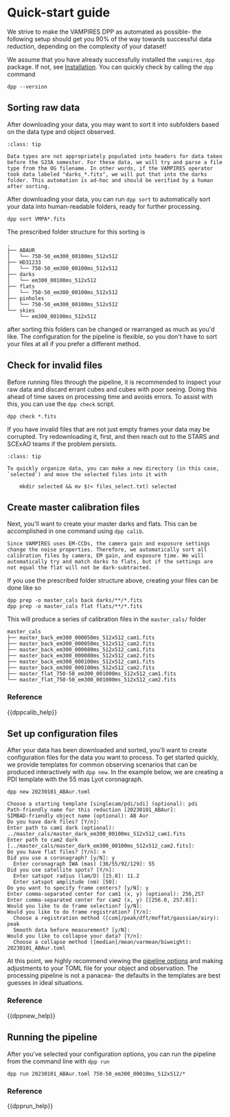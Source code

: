 # Quick-start guide

We strive to make the VAMPIRES DPP as automated as possible- the following setup should get you 90% of the way towards successful data reduction, depending on the complexity of your dataset!

We assume that you have already successfully installed the `vampires_dpp` package. If not, see [Installation](_). You can quickly check by calling the `dpp` command

```
dpp --version
```

## Sorting raw data

After downloading your data, you may want to sort it into subfolders based on the data type and object observed.

```{admonition} Pre-S23A Data types
:class: tip

Data types are not appropriately populated into headers for data taken before the S23A semester. For these data, we will try and parse a file type from the OG filename. In other words, if the VAMPIRES operator took data labeled "darks_*.fits", we will put that into the darks folder. This automation is ad-hoc and should be verified by a human after sorting.
```

After downloading your data, you can run `dpp sort` to automatically sort your data into human-readable folders, ready for further processing.

```
dpp sort VMPA*.fits
```

The prescribed folder structure for this sorting is
```
.
├── ABAUR
│   └── 750-50_em300_00100ms_512x512
├── HD31233
│   └── 750-50_em300_00100ms_512x512
├── darks
│   └── em300_00100ms_512x512
├── flats
│   └── 750-50_em300_00100ms_512x512
├── pinholes
│   └── 750-50_em300_00100ms_512x512
└── skies
    └── em300_00100ms_512x512
```
after sorting this folders can be changed or rearranged as much as you'd like. The configuration for the pipeline is flexible, so you don't have to sort your files at all if you prefer a different method.

## Check for invalid files

Before running files through the pipeline, it is recommended to inspect your raw data and discard errant cubes and cubes with poor seeing. Doing this ahead of time saves on processing time and avoids errors. To assist with this, you can use the `dpp check` script.

```
dpp check *.fits
```

If you have invalid files that are not just empty frames your data may be corrupted. Try redownloading it, first, and then reach out to the STARS and SCExAO teams if the problem persists.

```{admonition} Tip: quick organization
:class: tip

To quickly organize data, you can make a new directory (in this case, `selected`) and move the selected files into it with

    mkdir selected && mv $(< files_select.txt) selected
```


## Create master calibration files

Next, you'll want to create your master darks and flats. This can be accomplished in one command using `dpp calib`.

```{admonition} Matching calibration settings
Since VAMPIRES uses EM-CCDs, the camera gain and exposure settings change the noise properties. Therefore, we automatically sort all calibration files by camera, EM gain, and exposure time. We will automatically try and match darks to flats, but if the settings are not equal the flat will not be dark-subtracted.
```

If you use the prescribed folder structure above, creating your files can be done like so
```
dpp prep -o master_cals back darks/**/*.fits
dpp prep -o master_cals flat flats/**/*.fits
```

This will produce a series of calibration files in the `master_cals/` folder

```
master_cals
├── master_back_em300_000050ms_512x512_cam1.fits
├── master_back_em300_000050ms_512x512_cam2.fits
├── master_back_em300_000080ms_512x512_cam1.fits
├── master_back_em300_000080ms_512x512_cam2.fits
├── master_back_em300_000100ms_512x512_cam1.fits
├── master_back_em300_000100ms_512x512_cam2.fits
├── master_flat_750-50_em300_001000ms_512x512_cam1.fits
└── master_flat_750-50_em300_001000ms_512x512_cam2.fits
```

### Reference


{{dppcalib_help}}

## Set up configuration files

After your data has been downloaded and sorted, you'll want to create configuration files for the data you want to process. To get started quickly, we provide templates for common observing scenarios that can be produced interactively with `dpp new`. In the example below, we are creating a PDI template with the 55 mas Lyot coronagraph.

```
dpp new 20230101_ABAur.toml
```
```
Choose a starting template [singlecam/pdi/sdi] (optional): pdi
Path-friendly name for this reduction [20230101_ABAur]:
SIMBAD-friendly object name (optional): AB Aur
Do you have dark files? [Y/n]:
Enter path to cam1 dark (optional): ../master_cals/master_dark_em300_00100ms_512x512_cam1.fits
Enter path to cam2 dark [../master_cals/master_dark_em300_00100ms_512x512_cam2.fits]:
Do you have flat files? [Y/n]: n
Did you use a coronagraph? [y/N]: y
  Enter coronagraph IWA (mas) [36/55/92/129]: 55
Did you use satellite spots? [Y/n]:
  Enter satspot radius (lam/D) [15.8]: 11.2
  Enter satspot amplitude (nm) [50]:
Do you want to specify frame centers? [y/N]: y
Enter comma-separated center for cam1 (x, y) (optional): 256,257
Enter comma-separated center for cam2 (x, y) [[256.0, 257.0]]:
Would you like to do frame selection? [y/N]:
Would you like to do frame registration? [Y/n]:
  Choose a registration method ([com]/peak/dft/moffat/gaussian/airy): peak
  Smooth data before measurement? [y/N]:
Would you like to collapse your data? [Y/n]:
  Choose a collapse method ([median]/mean/varmean/biweight):
20230101_ABAur.toml
```

At this point, we highly recommend viewing the [pipeline options]() and making adjustments to your TOML file for your object and observation. The processing pipeline is not a panacea- the defaults in the templates are best guesses in ideal situations.

### Reference


{{dppnew_help}}


## Running the pipeline

After you've selected your configuration options, you can run the pipeline from the command line with `dpp run`

```
dpp run 20230101_ABAur.toml 750-50_em300_00010ms_512x512/*
```

### Reference

{{dpprun_help}}

